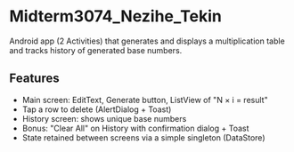 # Midterm3074_Nezihe_Tekin

Android app (2 Activities) that generates and displays a multiplication table  and tracks history of generated base numbers.

## Features
- Main screen: EditText, Generate button, ListView of "N × i = result"
- Tap a row to delete (AlertDialog + Toast)
- History screen: shows unique base numbers
- Bonus: "Clear All" on History with confirmation dialog + Toast
- State retained between screens via a simple singleton (DataStore)
